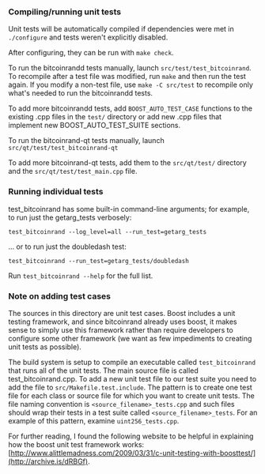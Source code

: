 ### Compiling/running unit tests

Unit tests will be automatically compiled if dependencies were met in `./configure`
and tests weren't explicitly disabled.

After configuring, they can be run with `make check`.

To run the bitcoinrandd tests manually, launch `src/test/test_bitcoinrand`. To recompile
after a test file was modified, run `make` and then run the test again. If you
modify a non-test file, use `make -C src/test` to recompile only what's needed
to run the bitcoinrandd tests.

To add more bitcoinrandd tests, add `BOOST_AUTO_TEST_CASE` functions to the existing
.cpp files in the `test/` directory or add new .cpp files that
implement new BOOST_AUTO_TEST_SUITE sections.

To run the bitcoinrand-qt tests manually, launch `src/qt/test/test_bitcoinrand-qt`

To add more bitcoinrand-qt tests, add them to the `src/qt/test/` directory and
the `src/qt/test/test_main.cpp` file.

### Running individual tests

test_bitcoinrand has some built-in command-line arguments; for
example, to run just the getarg_tests verbosely:

    test_bitcoinrand --log_level=all --run_test=getarg_tests

... or to run just the doubledash test:

    test_bitcoinrand --run_test=getarg_tests/doubledash

Run `test_bitcoinrand --help` for the full list.

### Note on adding test cases

The sources in this directory are unit test cases.  Boost includes a
unit testing framework, and since bitcoinrand already uses boost, it makes
sense to simply use this framework rather than require developers to
configure some other framework (we want as few impediments to creating
unit tests as possible).

The build system is setup to compile an executable called `test_bitcoinrand`
that runs all of the unit tests.  The main source file is called
test_bitcoinrand.cpp. To add a new unit test file to our test suite you need
to add the file to `src/Makefile.test.include`. The pattern is to create
one test file for each class or source file for which you want to create
unit tests.  The file naming convention is `<source_filename>_tests.cpp`
and such files should wrap their tests in a test suite
called `<source_filename>_tests`. For an example of this pattern,
examine `uint256_tests.cpp`.

For further reading, I found the following website to be helpful in
explaining how the boost unit test framework works:
[http://www.alittlemadness.com/2009/03/31/c-unit-testing-with-boosttest/](http://archive.is/dRBGf).
